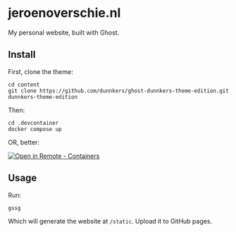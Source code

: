 # jeroenoverschie.nl

My personal website, built with Ghost.

## Install

First, clone the theme:

```
cd content
git clone https://github.com/dunnkers/ghost-dunnkers-theme-edition.git dunnkers-theme-edition
```

Then:

```
cd .devcontainer
docker compose up
```

OR, better:

[![Open in Remote - Containers](https://img.shields.io/static/v1?label=Remote%20-%20Containers&message=Open&color=blue&logo=visualstudiocode)](https://vscode.dev/redirect?url=vscode://ms-vscode-remote.remote-containers/cloneInVolume?url=https://github.com/dunnkers/jeroenoverschie.nl)

## Usage

Run:

```
gssg
```

Which will generate the website at `/static`. Upload it to GitHub pages.